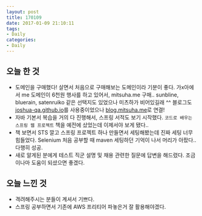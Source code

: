 ```yaml
---
layout: post
title: 170109
date: 2017-01-09 21:10:11
tags:
- Daily
categories:
- Daily
---
```


## 오늘 한 것

* 도메인을 구매했다! 살면서 처음으로 구매해보는 도메인이라 기분이 좋다.
가x아에서 me 도메인이 6천원 행사를 하고 있어서, mitsuha.me 구매.. sunbline, bluerain, satenruiko 같은 선택지도 있었으나 미츠하가 비어있길래 ^^
블로그도 [joshua-qa.github.io](http://joshua-qa.github.io)를 사용중이었으나 [blog.mitsuha.me](http://blog.mitsuha.me)로 연결!
* 자바 기본서 복습을 거의 다 진행해서, 스프링 서적도 보기 시작했다. `코드로 배우는 스프링 웹 프로젝트` 책을 예전에 샀었는데 이제서야 보게 됐다..
* 책 보면서 STS 깔고 스프링 프로젝트 하나 만들면서 세팅해봤는데 진짜 세팅 너무 힘들었다. Selenium 처음 공부할 때 maven 세팅하던 기억이 나서 머리가 아팠다.. 다행히 성공.
* 새로 알게된 분에게 테스트 직군 설명 및 채용 관련한 질문에 답변을 해드렸다. 조금이나마 도움이 되셨으면 좋겠다.

## 오늘 느낀 것

* 격려해주시는 분들이 계셔서 기쁘다.
* 스프링 공부하면서 기존에 AWS 프리티어 파놓은거 잘 활용해야겠다.
